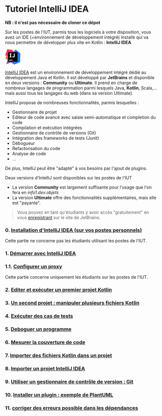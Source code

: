 # Tutoriel IntelliJ IDEA

__NB : il n'est pas nécessaire de cloner ce dépot__

Sur les postes de l'IUT, parmis tous les logiciels à votre disposition, vous avez un IDE (=environnement de développement intégré) installé qui va nous permettre de développer plus vite en Kotlin : __IntelliJ IDEA__

<img src="tuto/img/icon.png" alt="drawing" width="50"/>

[IntelliJ IDEA](https://www.jetbrains.com/fr-fr/idea/) est un environnement de développement intégré dédié au développement Java et Kotlin. 
Il est développé par __JetBrains__ et disponible en deux versions : __Community__ ou __Ultimate__. Il prend en charge de nombreux langages de programmation parmi lesquels Java, **Kotlin**, Scala,... mais aussi tous les langages du web (dans sa version Ultimate).  

IntelliJ propose de nombreuses fonctionnalités, parmis lesquelles :

- Gestionnaire de projet
- Editeur de code avancé avec saisie semi-automatique et completion du code
- Compilation et exécution intégrées
- Gestionnaire de contrôle de versions (Git)
- Intégration des frameworks de tests (Junit)
- Débogueur
- Refactorisation du code
- Analyse de code
- ...

De plus, IntelliJ peut être "adapté" à vos besoins par l'ajout de plugins.

Deux versions d'IntelliJ sont disponibles sur les postes de l'IUT

- La version __Community__  est largement suffisante pour l'usage que l'on fera en *info1.dev.objets*
- La version __Ultimate__ offre des fonctionnalités supplémentaires, mais elle est "payante".

> Vous pouvez en tant qu'étudiants y avoir accès "gratuitement" en vous [enregistrant](https://www.jetbrains.com/community/education/#students) sur le site de JetBrains.


### 0. [Installation d'IntelliJ IDEA (sur vos postes personnels)](tuto/install.md)
Cette partie ne concerne pas les étudiants utilisant les postes de l'IUT.

### 1. [Démarrer avec IntelliJ IDEA](tuto/start.md) 

### 1.1. [Configurer un proxy](tuto/proxy.md)
Cette partie concerne uniquement les étudiants sur les postes de l'IUT.

### 2. [Editer et exécuter un premier projet Kotlin](tuto/edit.md)

### 3. [Un second projet : manipuler plusieurs fichiers Kotlin](tuto/classes.md)

### 4. [Exécuter des cas de tests](tuto/test.md)

### 5. [Deboguer un programme](tuto/debug.md)

### 6. [Mesurer la couverture de code](tuto/coverage.md)

### 7. [Importer des fichiers Kotlin dans un projet](tuto/import.md)

### 8. [Importer un projet IntelliJ IDEA](tuto/import_project.md)

### 9. [Utiliser un gestionnaire de contrôle de version : Git](tuto/git.md)

### 10. [Installer un plugin : exemple de PlantUML](tuto/plantuml.md)

### 11. [corriger des erreurs possible dans les dépendances ](tuto/dependancies.md)
